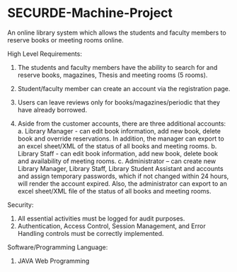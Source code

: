 # SECURDE-Machine-Project
An online library system which allows the students and faculty members to reserve books or meeting rooms online. 

High Level Requirements:
1.	The students and faculty members have the ability to search for and reserve books, magazines, Thesis and meeting rooms (5 rooms). 

2.	Student/faculty member can create an account via the registration page. 

3.	Users can leave reviews only for books/magazines/periodic that they have already borrowed.

4.	Aside from the customer accounts, there are three additional accounts:
a. Library Manager - can edit book information, add new book, delete book and override reservations. In addition, the manager can export to an excel sheet/XML of the status of all books and meeting rooms.
b. Library Staff - can edit book information, add new book, delete book and availability of meeting rooms.
c. Administrator – can create new Library Manager, Library Staff, Library Student Assistant and accounts and assign temporary passwords, which if not changed within 24 hours, will render the account expired. Also, the administrator can export to an excel sheet/XML file of the status of all books and meeting rooms.

Security:
1.	All essential activities must be logged for audit purposes.
2.	Authentication, Access Control, Session Management, and Error Handling controls must be correctly implemented.

Software/Programming Language:
1.	JAVA Web Programming

